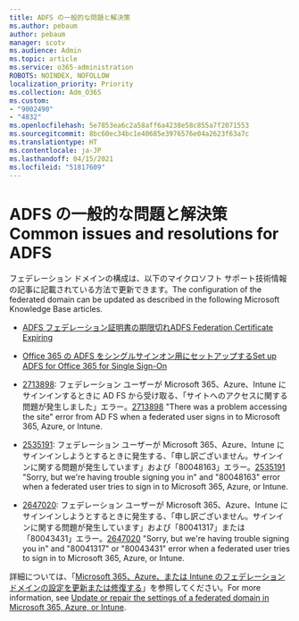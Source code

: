 ```yaml
---
title: ADFS の一般的な問題と解決策
ms.author: pebaum
author: pebaum
manager: scotv
ms.audience: Admin
ms.topic: article
ms.service: o365-administration
ROBOTS: NOINDEX, NOFOLLOW
localization_priority: Priority
ms.collection: Adm_O365
ms.custom:
- "9002490"
- "4832"
ms.openlocfilehash: 5e7853ea6c2a58aff6a4238e58c855a7f2071553
ms.sourcegitcommit: 8bc60ec34bc1e40685e3976576e04a2623f63a7c
ms.translationtype: HT
ms.contentlocale: ja-JP
ms.lasthandoff: 04/15/2021
ms.locfileid: "51817609"
---
```

# <a name="common-issues-and-resolutions-for-adfs"></a><span data-ttu-id="db6f4-102">ADFS の一般的な問題と解決策</span><span class="sxs-lookup"><span data-stu-id="db6f4-102">Common issues and resolutions for ADFS</span></span>

<span data-ttu-id="db6f4-103">フェデレーション ドメインの構成は、以下のマイクロソフト サポート技術情報の記事に記載されている方法で更新できます。</span><span class="sxs-lookup"><span data-stu-id="db6f4-103">The configuration of the federated domain can be updated as described in the following Microsoft Knowledge Base articles.</span></span>

- [<span data-ttu-id="db6f4-104">ADFS フェデレーション証明書の期限切れ</span><span class="sxs-lookup"><span data-stu-id="db6f4-104">ADFS Federation Certificate Expiring</span></span>](adfs-federation-certificate-expiring.md)

- [<span data-ttu-id="db6f4-105">Office 365 の ADFS をシングルサインオン用にセットアップする</span><span class="sxs-lookup"><span data-stu-id="db6f4-105">Set up ADFS for Office 365 for Single Sign-On</span></span>](https://docs.microsoft.com/office365/troubleshoot/active-directory/set-up-adfs-for-single-sign-on)

- <span data-ttu-id="db6f4-106">[2713898](https://support.microsoft.com/help/2713898): フェデレーション ユーザーが Microsoft 365、Azure、Intune にサインインするときに AD FS から受け取る、「サイトへのアクセスに関する問題が発生しました」エラー。</span><span class="sxs-lookup"><span data-stu-id="db6f4-106">[2713898](https://support.microsoft.com/help/2713898)  "There was a problem accessing the site" error from AD FS when a federated user signs in to Microsoft 365, Azure, or Intune.</span></span>

- <span data-ttu-id="db6f4-107">[2535191](https://support.microsoft.com/help/2535191): フェデレーション ユーザーが Microsoft 365、Azure、Intune にサインインしようとするときに発生する、「申し訳ございません。サインインに関する問題が発生しています」および「80048163」エラー。</span><span class="sxs-lookup"><span data-stu-id="db6f4-107">[2535191](https://support.microsoft.com/help/2535191) "Sorry, but we're having trouble signing you in" and "80048163" error when a federated user tries to sign in to Microsoft 365, Azure, or Intune.</span></span>

- <span data-ttu-id="db6f4-108">[2647020](https://support.microsoft.com/help/2647020): フェデレーション ユーザーが Microsoft 365、Azure、Intune にサインインしようとするときに発生する、「申し訳ございません。サインインに関する問題が発生しています」および「80041317」または「80043431」エラー。</span><span class="sxs-lookup"><span data-stu-id="db6f4-108">[2647020](https://support.microsoft.com/help/2647020)   "Sorry, but we're having trouble signing you in" and "80041317" or "80043431" error when a federated user tries to sign in to Microsoft 365, Azure, or Intune.</span></span>

<span data-ttu-id="db6f4-109">詳細については、「[Microsoft 365、Azure、または Intune のフェデレーション ドメインの設定を更新または修復する](https://docs.microsoft.com/office365/troubleshoot/active-directory/update-federated-domain-office-365)」を参照してください。</span><span class="sxs-lookup"><span data-stu-id="db6f4-109">For more information, see [Update or repair the settings of a federated domain in Microsoft 365, Azure, or Intune](https://docs.microsoft.com/office365/troubleshoot/active-directory/update-federated-domain-office-365).</span></span>
